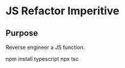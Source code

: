 # JS Refactor Imperitive

## Purpose

Reverse engineer a JS function.



npm install typescript
npx tsc